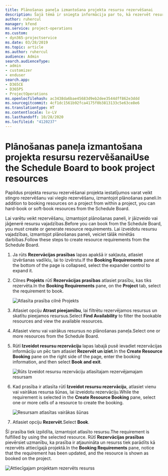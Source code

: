 ```yaml
---
title: Plānošanas paneļa izmantošana projekta resursu rezervēšanai
description: Šajā tēmā ir sniegta informācija par to, kā rezervēt resursus.
author: ruhercul
manager: kfend
ms.service: project-operations
ms.custom:
- dyn365-projectservice
ms.date: 03/28/2019
ms.topic: article
ms.author: ruhercul
audience: Admin
search.audienceType:
- admin
- customizer
- enduser
search.app:
- D365CE
- D365PS
- ProjectOperations
ms.openlocfilehash: ac3438da6bae45683d9eb2dee3544dff862e3ddd
ms.sourcegitcommit: 4cf1dc1561b92fca4175f0b3813133c5e63ce8e6
ms.translationtype: HT
ms.contentlocale: lv-LV
ms.lasthandoff: 10/28/2020
ms.locfileid: "4120237"
---
```

# <a name="use-the-schedule-board-to-book-project-resources"></a><span data-ttu-id="cfde9-103">Plānošanas paneļa izmantošana projekta resursu rezervēšanai</span><span class="sxs-lookup"><span data-stu-id="cfde9-103">Use the Schedule Board to book project resources</span></span>

<span data-ttu-id="cfde9-104">Papildus projekta resursu rezervēšanai projekta iestatījumos varat veikt stingro rezervēšanu vai vieglo rezervēšanu, izmantojot plānošanas paneli.</span><span class="sxs-lookup"><span data-stu-id="cfde9-104">In addition to booking resources on a project from within a project, you can hard-book or soft-book resources from the Schedule Board.</span></span>

<span data-ttu-id="cfde9-105">Lai varētu veikt rezervēšanu, izmantojot plānošanas paneli, ir jāizveido vai jāģenerē resursu vajadzības.</span><span class="sxs-lookup"><span data-stu-id="cfde9-105">Before you can book from the Schedule Board, you must create or generate resource requirements.</span></span> <span data-ttu-id="cfde9-106">Lai izveidotu resursu vajadzības, izmantojot plānošanas paneli, veiciet tālāk minētās darbības.</span><span class="sxs-lookup"><span data-stu-id="cfde9-106">Follow these steps to create resource requirements from the Schedule Board.</span></span>

1. <span data-ttu-id="cfde9-107">Ja rūts **Rezervācijas prasības** lapas apakšā ir sakļauta, atlasiet izvēršanas vadīklu, lai to izvērstu.</span><span class="sxs-lookup"><span data-stu-id="cfde9-107">If the **Booking Requirements** pane at the bottom of the page is collapsed, select the expander control to expand it.</span></span>
2. <span data-ttu-id="cfde9-108">Cilnes **Projekts** rūtī **Rezervācijas prasības** atlasiet prasību, kas tiks rezervēta.</span><span class="sxs-lookup"><span data-stu-id="cfde9-108">In the **Booking Requirements** pane, on the **Project** tab, select the requirement to book.</span></span>

    ![Atlasīta prasība cilnē Projekts](media/Resource-Management-image73.png)

3. <span data-ttu-id="cfde9-110">Atlasiet opciju **Atrast pieejamību**, lai filtrētu rezervējamos resursus un skatītu pieejamos resursus.</span><span class="sxs-lookup"><span data-stu-id="cfde9-110">Select **Find Availability** to filter the bookable resources and view the available resources.</span></span> 
4. <span data-ttu-id="cfde9-111">Atlasiet vienu vai vairākus resursus no plānošanas paneļa.</span><span class="sxs-lookup"><span data-stu-id="cfde9-111">Select one or more resources from the Schedule Board.</span></span> 
5. <span data-ttu-id="cfde9-112">Rūtī **Izveidot resursu rezervāciju** lapas labajā pusē ievadiet rezervācijas informāciju un pēc tam atlasiet **Rezervēt un iziet**.</span><span class="sxs-lookup"><span data-stu-id="cfde9-112">In the **Create Resource Booking** pane on the right side of the page, enter the booking information, and then select **Book and exit**.</span></span>

    ![Rūts Izveidot resursu rezervāciju atlasītajam rezervējamajam resursam](media/Resource-Management-image74.png)

6. <span data-ttu-id="cfde9-114">Kad prasība ir atlasīta rūtī **Izveidot resursu rezervāciju**, atlasiet vienu vai vairākas resursa šūnas, lai izveidotu rezervāciju.</span><span class="sxs-lookup"><span data-stu-id="cfde9-114">While the requirement is selected in the **Create Resource Booking** pane, select one or more cells of a resource to create the booking.</span></span>

    ![Resursam atlasītas vairākas šūnas](media/Resource-Management-image75.png)

7. <span data-ttu-id="cfde9-116">Atlasiet opciju **Rezervēt**.</span><span class="sxs-lookup"><span data-stu-id="cfde9-116">Select **Book**.</span></span>

<span data-ttu-id="cfde9-117">Šī prasība tiek izpildīta, izmantojot atlasīto resursu.</span><span class="sxs-lookup"><span data-stu-id="cfde9-117">The requirement is fulfilled by using the selected resource.</span></span> <span data-ttu-id="cfde9-118">Rūtī **Rezervācijas prasības** pievērsiet uzmanību, ka prasība ir atjaunināta un resurss tiek parādīts kā rezervēts attiecīgajā projektā.</span><span class="sxs-lookup"><span data-stu-id="cfde9-118">In the **Booking Requirements** pane, notice that the requirement has been updated, and the resource is shown as booked on the project.</span></span>

![Attiecīgajam projektam rezervēts resurss](media/Resource-Management-image76.png)
